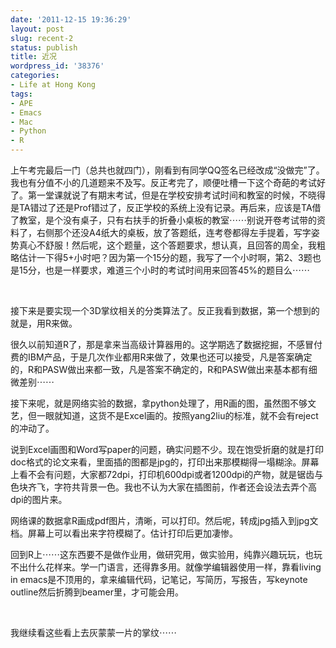 ```yaml
---
date: '2011-12-15 19:36:29'
layout: post
slug: recent-2
status: publish
title: 近况
wordpress_id: '38376'
categories:
- Life at Hong Kong
tags:
- APE
- Emacs
- Mac
- Python
- R
---
```


上午考完最后一门（总共也就四门），刚看到有同学QQ签名已经改成“没做完”了。我也有分值不小的几道题来不及写。反正考完了，顺便吐槽一下这个奇葩的考试好了。第一堂课就说了有期末考试，但是在学校安排考试时间和教室的时候，不晓得是TA错过了还是Prof错过了，反正学校的系统上没有记录。再后来，应该是TA借了教室，是个没有桌子，只有右扶手的折叠小桌板的教室⋯⋯别说开卷考试带的资料了，右侧那个还没A4纸大的桌板，放了答题纸，连考卷都得左手提着，写字姿势真心不舒服！然后呢，这个题量，这个答题要求，想认真，且回答的周全，我粗略估计一下得5+小时吧？因为第一个15分的题，我写了一个小时啊，第2、3题也是15分，也是一样要求，难道三个小时的考试时间用来回答45%的题目么⋯⋯




 




接下来是要实现一个3D掌纹相关的分类算法了。反正我看到数据，第一个想到的就是，用R来做。




很久以前知道R了，那是拿来当高级计算器用的。这学期选了数据挖掘，不感冒付费的IBM产品，于是几次作业都用R来做了，效果也还可以接受，凡是答案确定的，R和PASW做出来都一致，凡是答案不确定的，R和PASW做出来基本都有细微差别⋯⋯




接下来呢，就是网络实验的数据，拿python处理了，用R画的图，虽然图不够文艺，但一眼就知道，这货不是Excel画的。按照yang2liu的标准，就不会有reject的冲动了。




说到Excel画图和Word写paper的问题，确实问题不少。现在饱受折磨的就是打印doc格式的论文来看，里面插的图都是jpg的，打印出来那模糊得一塌糊涂。屏幕上看不会有问题，大家都72dpi，打印机600dpi或者1200dpi的产物，就是锯齿与色块齐飞，字符共背景一色。我也不认为大家在插图前，作者还会设法去弄个高dpi的图片来。




网络课的数据拿R画成pdf图片，清晰，可以打印。然后呢，转成jpg插入到jpg文档。屏幕上可以看出来字符模糊了。估计打印后更加凄惨。




回到R上⋯⋯这东西要不是做作业用，做研究用，做实验用，纯靠兴趣玩玩，也玩不出什么花样来。学一门语言，还得靠多用。就像学编辑器使用一样，靠看living in emacs是不顶用的，拿来编辑代码，记笔记，写简历，写报告，写keynote outline然后折腾到beamer里，才可能会用。




 




我继续看这些看上去灰蒙蒙一片的掌纹⋯⋯
